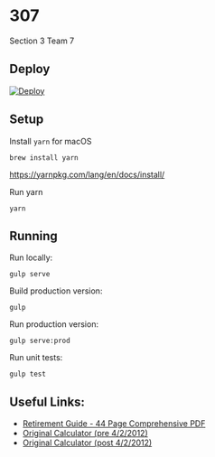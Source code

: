 # 307
Section 3 Team 7


## Deploy
[![Deploy](https://www.herokucdn.com/deploy/button.svg)](https://heroku.com/deploy)


## Setup

Install `yarn` for macOS
```
brew install yarn
```
https://yarnpkg.com/lang/en/docs/install/

Run yarn
```
yarn
```

## Running

Run locally:
```
gulp serve
```

Build production version:
```
gulp
```

Run production version:
```
gulp serve:prod
```

Run unit tests:
```
gulp test
```

## Useful Links:
* [Retirement Guide - 44 Page Comprehensive PDF](http://www.mass.gov/treasury/docs/retirement/retguide2015.pdf)
* [Original Calculator (pre 4/2/2012)](http://www.mass.gov/treasury/retirement/retirementestimator/estimate.html)
* [Original Calculator (post 4/2/2012)](http://www.mass.gov/treasury/retirement/retirementestimator/estimate-after-04-02-2012.html)
